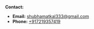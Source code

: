  **Contact:**
 - **Email:** [shubhamatkal333@gmail.com](mailto:shubhamatkal333@gmail.com)
- **Phone:** [+917219357419](https://wa.me/917219357419)


